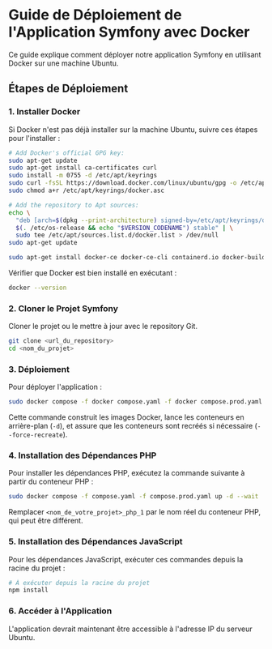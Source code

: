 # Guide de Déploiement de l'Application Symfony avec Docker

Ce guide explique comment déployer notre application Symfony en utilisant Docker sur une machine Ubuntu.

## Étapes de Déploiement

### 1. Installer Docker

Si Docker n'est pas déjà installer sur la machine Ubuntu, suivre ces étapes pour l'installer :

```bash
# Add Docker's official GPG key:
sudo apt-get update
sudo apt-get install ca-certificates curl
sudo install -m 0755 -d /etc/apt/keyrings
sudo curl -fsSL https://download.docker.com/linux/ubuntu/gpg -o /etc/apt/keyrings/docker.asc
sudo chmod a+r /etc/apt/keyrings/docker.asc

# Add the repository to Apt sources:
echo \
  "deb [arch=$(dpkg --print-architecture) signed-by=/etc/apt/keyrings/docker.asc] https://download.docker.com/linux/ubuntu \
  $(. /etc/os-release && echo "$VERSION_CODENAME") stable" | \
  sudo tee /etc/apt/sources.list.d/docker.list > /dev/null
sudo apt-get update

sudo apt-get install docker-ce docker-ce-cli containerd.io docker-buildx-plugin docker-compose-plugin
```

Vérifier que Docker est bien installé en exécutant :

```bash
docker --version
```

### 2. Cloner le Projet Symfony

Cloner le projet ou le mettre à jour avec le repository Git.

```bash
git clone <url_du_repository>
cd <nom_du_projet>
```

### 3. Déploiement

Pour déployer l'application :

```bash
sudo docker compose -f docker compose.yaml -f docker compose.prod.yaml up -d --build --remove-orphans --force-recreate
```

Cette commande construit les images Docker, lance les conteneurs en arrière-plan (`-d`), et assure que les conteneurs sont recréés si nécessaire (`--force-recreate`).

### 4. Installation des Dépendances PHP

Pour installer les dépendances PHP, exécutez la commande suivante à partir du conteneur PHP :

```bash
sudo docker compose -f compose.yaml -f compose.prod.yaml up -d --wait
```

Remplacer `<nom_de_votre_projet>_php_1` par le nom réel du conteneur PHP, qui peut être différent.

### 5. Installation des Dépendances JavaScript

Pour les dépendances JavaScript, exécuter ces commandes depuis la racine du projet :

```bash
# À exécuter depuis la racine du projet
npm install
```

### 6. Accéder à l'Application

L'application devrait maintenant être accessible à l'adresse IP du serveur Ubuntu.
